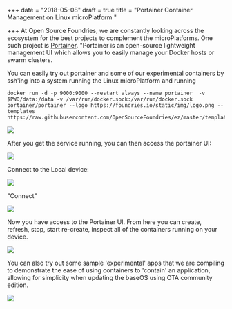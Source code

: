 +++
date = "2018-05-08"
draft = true
title = "Portainer Container Management on Linux microPlatform "

+++
At Open Source Foundries, we are constantly looking across the ecosystem  for the best projects to complement the microPlatforms.  One such project is [Portainer](https://portainer.io "Portainer"). "Portainer is an open-source lightweight management UI which allows you to easily manage your Docker hosts or swarm clusters.

<!--more-->

You can easily try out portainer and some of our experimental containers by ssh'ing into a system running the Linux microPlatform and running

    docker run -d -p 9000:9000 --restart always --name portainer  -v $PWD/data:/data -v /var/run/docker.sock:/var/run/docker.sock portainer/portainer --logo https://foundries.io/static/img/logo.png --templates https://raw.githubusercontent.com/OpenSourceFoundries/ez/master/templates.json

![](/uploads/2018/05/08/runportainer.png)

After you get the service running, you can then access the portainer UI:

![](/uploads/2018/05/08/create-account.png)

Connect to the Local device:

![](/uploads/2018/05/08/connect-local.png)

"Connect"

![](/uploads/2018/05/08/connect-locally.png)

Now you have access to the Portainer UI.  From here you can create, refresh, stop, start re-create, inspect all of the containers running on your device.

![](/uploads/2018/05/08/front-page.png)

You can also try out some sample 'experimental' apps that we are compiling to demonstrate the ease of using containers to 'contain' an application, allowing for simplicity when updating the baseOS using OTA community edition.

![](/uploads/2018/05/08/experimental-apps.png)